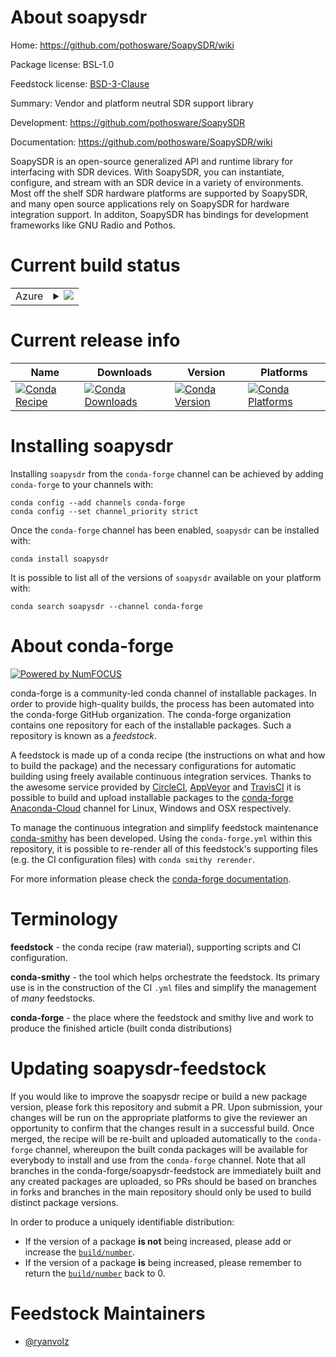 About soapysdr
==============

Home: https://github.com/pothosware/SoapySDR/wiki

Package license: BSL-1.0

Feedstock license: [BSD-3-Clause](https://github.com/conda-forge/soapysdr-feedstock/blob/master/LICENSE.txt)

Summary: Vendor and platform neutral SDR support library

Development: https://github.com/pothosware/SoapySDR

Documentation: https://github.com/pothosware/SoapySDR/wiki

SoapySDR is an open-source generalized API and runtime library for interfacing with
SDR devices. With SoapySDR, you can instantiate, configure, and stream with an SDR
device in a variety of environments. Most off the shelf SDR hardware platforms are
supported by SoapySDR, and many open source applications rely on SoapySDR for
hardware integration support. In additon, SoapySDR has bindings for development
frameworks like GNU Radio and Pothos.


Current build status
====================


<table>
    
  <tr>
    <td>Azure</td>
    <td>
      <details>
        <summary>
          <a href="https://dev.azure.com/conda-forge/feedstock-builds/_build/latest?definitionId=9990&branchName=master">
            <img src="https://dev.azure.com/conda-forge/feedstock-builds/_apis/build/status/soapysdr-feedstock?branchName=master">
          </a>
        </summary>
        <table>
          <thead><tr><th>Variant</th><th>Status</th></tr></thead>
          <tbody><tr>
              <td>linux_64_python3.6.____73_pypypython_implpypy</td>
              <td>
                <a href="https://dev.azure.com/conda-forge/feedstock-builds/_build/latest?definitionId=9990&branchName=master">
                  <img src="https://dev.azure.com/conda-forge/feedstock-builds/_apis/build/status/soapysdr-feedstock?branchName=master&jobName=linux&configuration=linux_64_python3.6.____73_pypypython_implpypy" alt="variant">
                </a>
              </td>
            </tr><tr>
              <td>linux_64_python3.6.____cpythonpython_implcpython</td>
              <td>
                <a href="https://dev.azure.com/conda-forge/feedstock-builds/_build/latest?definitionId=9990&branchName=master">
                  <img src="https://dev.azure.com/conda-forge/feedstock-builds/_apis/build/status/soapysdr-feedstock?branchName=master&jobName=linux&configuration=linux_64_python3.6.____cpythonpython_implcpython" alt="variant">
                </a>
              </td>
            </tr><tr>
              <td>linux_64_python3.7.____73_pypypython_implpypy</td>
              <td>
                <a href="https://dev.azure.com/conda-forge/feedstock-builds/_build/latest?definitionId=9990&branchName=master">
                  <img src="https://dev.azure.com/conda-forge/feedstock-builds/_apis/build/status/soapysdr-feedstock?branchName=master&jobName=linux&configuration=linux_64_python3.7.____73_pypypython_implpypy" alt="variant">
                </a>
              </td>
            </tr><tr>
              <td>linux_64_python3.7.____cpythonpython_implcpython</td>
              <td>
                <a href="https://dev.azure.com/conda-forge/feedstock-builds/_build/latest?definitionId=9990&branchName=master">
                  <img src="https://dev.azure.com/conda-forge/feedstock-builds/_apis/build/status/soapysdr-feedstock?branchName=master&jobName=linux&configuration=linux_64_python3.7.____cpythonpython_implcpython" alt="variant">
                </a>
              </td>
            </tr><tr>
              <td>linux_64_python3.8.____cpythonpython_implcpython</td>
              <td>
                <a href="https://dev.azure.com/conda-forge/feedstock-builds/_build/latest?definitionId=9990&branchName=master">
                  <img src="https://dev.azure.com/conda-forge/feedstock-builds/_apis/build/status/soapysdr-feedstock?branchName=master&jobName=linux&configuration=linux_64_python3.8.____cpythonpython_implcpython" alt="variant">
                </a>
              </td>
            </tr><tr>
              <td>linux_64_python3.9.____cpythonpython_implcpython</td>
              <td>
                <a href="https://dev.azure.com/conda-forge/feedstock-builds/_build/latest?definitionId=9990&branchName=master">
                  <img src="https://dev.azure.com/conda-forge/feedstock-builds/_apis/build/status/soapysdr-feedstock?branchName=master&jobName=linux&configuration=linux_64_python3.9.____cpythonpython_implcpython" alt="variant">
                </a>
              </td>
            </tr><tr>
              <td>osx_64_python3.6.____73_pypypython_implpypy</td>
              <td>
                <a href="https://dev.azure.com/conda-forge/feedstock-builds/_build/latest?definitionId=9990&branchName=master">
                  <img src="https://dev.azure.com/conda-forge/feedstock-builds/_apis/build/status/soapysdr-feedstock?branchName=master&jobName=osx&configuration=osx_64_python3.6.____73_pypypython_implpypy" alt="variant">
                </a>
              </td>
            </tr><tr>
              <td>osx_64_python3.6.____cpythonpython_implcpython</td>
              <td>
                <a href="https://dev.azure.com/conda-forge/feedstock-builds/_build/latest?definitionId=9990&branchName=master">
                  <img src="https://dev.azure.com/conda-forge/feedstock-builds/_apis/build/status/soapysdr-feedstock?branchName=master&jobName=osx&configuration=osx_64_python3.6.____cpythonpython_implcpython" alt="variant">
                </a>
              </td>
            </tr><tr>
              <td>osx_64_python3.7.____73_pypypython_implpypy</td>
              <td>
                <a href="https://dev.azure.com/conda-forge/feedstock-builds/_build/latest?definitionId=9990&branchName=master">
                  <img src="https://dev.azure.com/conda-forge/feedstock-builds/_apis/build/status/soapysdr-feedstock?branchName=master&jobName=osx&configuration=osx_64_python3.7.____73_pypypython_implpypy" alt="variant">
                </a>
              </td>
            </tr><tr>
              <td>osx_64_python3.7.____cpythonpython_implcpython</td>
              <td>
                <a href="https://dev.azure.com/conda-forge/feedstock-builds/_build/latest?definitionId=9990&branchName=master">
                  <img src="https://dev.azure.com/conda-forge/feedstock-builds/_apis/build/status/soapysdr-feedstock?branchName=master&jobName=osx&configuration=osx_64_python3.7.____cpythonpython_implcpython" alt="variant">
                </a>
              </td>
            </tr><tr>
              <td>osx_64_python3.8.____cpythonpython_implcpython</td>
              <td>
                <a href="https://dev.azure.com/conda-forge/feedstock-builds/_build/latest?definitionId=9990&branchName=master">
                  <img src="https://dev.azure.com/conda-forge/feedstock-builds/_apis/build/status/soapysdr-feedstock?branchName=master&jobName=osx&configuration=osx_64_python3.8.____cpythonpython_implcpython" alt="variant">
                </a>
              </td>
            </tr><tr>
              <td>osx_64_python3.9.____cpythonpython_implcpython</td>
              <td>
                <a href="https://dev.azure.com/conda-forge/feedstock-builds/_build/latest?definitionId=9990&branchName=master">
                  <img src="https://dev.azure.com/conda-forge/feedstock-builds/_apis/build/status/soapysdr-feedstock?branchName=master&jobName=osx&configuration=osx_64_python3.9.____cpythonpython_implcpython" alt="variant">
                </a>
              </td>
            </tr><tr>
              <td>win_64_python3.6.____cpython</td>
              <td>
                <a href="https://dev.azure.com/conda-forge/feedstock-builds/_build/latest?definitionId=9990&branchName=master">
                  <img src="https://dev.azure.com/conda-forge/feedstock-builds/_apis/build/status/soapysdr-feedstock?branchName=master&jobName=win&configuration=win_64_python3.6.____cpython" alt="variant">
                </a>
              </td>
            </tr><tr>
              <td>win_64_python3.7.____cpython</td>
              <td>
                <a href="https://dev.azure.com/conda-forge/feedstock-builds/_build/latest?definitionId=9990&branchName=master">
                  <img src="https://dev.azure.com/conda-forge/feedstock-builds/_apis/build/status/soapysdr-feedstock?branchName=master&jobName=win&configuration=win_64_python3.7.____cpython" alt="variant">
                </a>
              </td>
            </tr><tr>
              <td>win_64_python3.8.____cpython</td>
              <td>
                <a href="https://dev.azure.com/conda-forge/feedstock-builds/_build/latest?definitionId=9990&branchName=master">
                  <img src="https://dev.azure.com/conda-forge/feedstock-builds/_apis/build/status/soapysdr-feedstock?branchName=master&jobName=win&configuration=win_64_python3.8.____cpython" alt="variant">
                </a>
              </td>
            </tr><tr>
              <td>win_64_python3.9.____cpython</td>
              <td>
                <a href="https://dev.azure.com/conda-forge/feedstock-builds/_build/latest?definitionId=9990&branchName=master">
                  <img src="https://dev.azure.com/conda-forge/feedstock-builds/_apis/build/status/soapysdr-feedstock?branchName=master&jobName=win&configuration=win_64_python3.9.____cpython" alt="variant">
                </a>
              </td>
            </tr>
          </tbody>
        </table>
      </details>
    </td>
  </tr>
</table>

Current release info
====================

| Name | Downloads | Version | Platforms |
| --- | --- | --- | --- |
| [![Conda Recipe](https://img.shields.io/badge/recipe-soapysdr-green.svg)](https://anaconda.org/conda-forge/soapysdr) | [![Conda Downloads](https://img.shields.io/conda/dn/conda-forge/soapysdr.svg)](https://anaconda.org/conda-forge/soapysdr) | [![Conda Version](https://img.shields.io/conda/vn/conda-forge/soapysdr.svg)](https://anaconda.org/conda-forge/soapysdr) | [![Conda Platforms](https://img.shields.io/conda/pn/conda-forge/soapysdr.svg)](https://anaconda.org/conda-forge/soapysdr) |

Installing soapysdr
===================

Installing `soapysdr` from the `conda-forge` channel can be achieved by adding `conda-forge` to your channels with:

```
conda config --add channels conda-forge
conda config --set channel_priority strict
```

Once the `conda-forge` channel has been enabled, `soapysdr` can be installed with:

```
conda install soapysdr
```

It is possible to list all of the versions of `soapysdr` available on your platform with:

```
conda search soapysdr --channel conda-forge
```


About conda-forge
=================

[![Powered by NumFOCUS](https://img.shields.io/badge/powered%20by-NumFOCUS-orange.svg?style=flat&colorA=E1523D&colorB=007D8A)](http://numfocus.org)

conda-forge is a community-led conda channel of installable packages.
In order to provide high-quality builds, the process has been automated into the
conda-forge GitHub organization. The conda-forge organization contains one repository
for each of the installable packages. Such a repository is known as a *feedstock*.

A feedstock is made up of a conda recipe (the instructions on what and how to build
the package) and the necessary configurations for automatic building using freely
available continuous integration services. Thanks to the awesome service provided by
[CircleCI](https://circleci.com/), [AppVeyor](https://www.appveyor.com/)
and [TravisCI](https://travis-ci.com/) it is possible to build and upload installable
packages to the [conda-forge](https://anaconda.org/conda-forge)
[Anaconda-Cloud](https://anaconda.org/) channel for Linux, Windows and OSX respectively.

To manage the continuous integration and simplify feedstock maintenance
[conda-smithy](https://github.com/conda-forge/conda-smithy) has been developed.
Using the ``conda-forge.yml`` within this repository, it is possible to re-render all of
this feedstock's supporting files (e.g. the CI configuration files) with ``conda smithy rerender``.

For more information please check the [conda-forge documentation](https://conda-forge.org/docs/).

Terminology
===========

**feedstock** - the conda recipe (raw material), supporting scripts and CI configuration.

**conda-smithy** - the tool which helps orchestrate the feedstock.
                   Its primary use is in the construction of the CI ``.yml`` files
                   and simplify the management of *many* feedstocks.

**conda-forge** - the place where the feedstock and smithy live and work to
                  produce the finished article (built conda distributions)


Updating soapysdr-feedstock
===========================

If you would like to improve the soapysdr recipe or build a new
package version, please fork this repository and submit a PR. Upon submission,
your changes will be run on the appropriate platforms to give the reviewer an
opportunity to confirm that the changes result in a successful build. Once
merged, the recipe will be re-built and uploaded automatically to the
`conda-forge` channel, whereupon the built conda packages will be available for
everybody to install and use from the `conda-forge` channel.
Note that all branches in the conda-forge/soapysdr-feedstock are
immediately built and any created packages are uploaded, so PRs should be based
on branches in forks and branches in the main repository should only be used to
build distinct package versions.

In order to produce a uniquely identifiable distribution:
 * If the version of a package **is not** being increased, please add or increase
   the [``build/number``](https://docs.conda.io/projects/conda-build/en/latest/resources/define-metadata.html#build-number-and-string).
 * If the version of a package **is** being increased, please remember to return
   the [``build/number``](https://docs.conda.io/projects/conda-build/en/latest/resources/define-metadata.html#build-number-and-string)
   back to 0.

Feedstock Maintainers
=====================

* [@ryanvolz](https://github.com/ryanvolz/)

